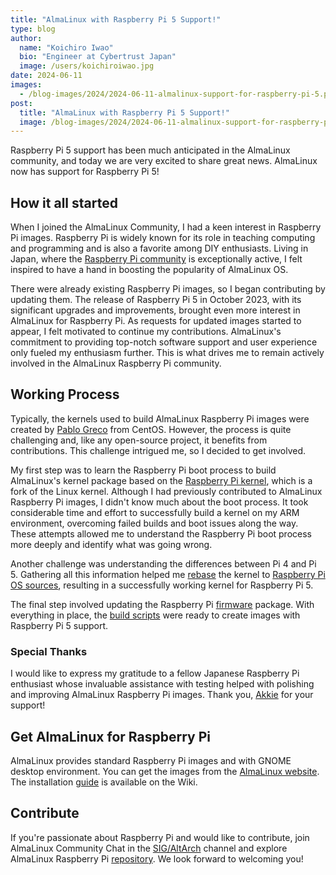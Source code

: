 ```yaml
---
title: "AlmaLinux with Raspberry Pi 5 Support!"
type: blog
author:
  name: "Koichiro Iwao"
  bio: "Engineer at Cybertrust Japan"
  image: /users/koichiroiwao.jpg
date: 2024-06-11
images:
  - /blog-images/2024/2024-06-11-almalinux-support-for-raspberry-pi-5.png
post:
  title: "AlmaLinux with Raspberry Pi 5 Support!"
  image: /blog-images/2024/2024-06-11-almalinux-support-for-raspberry-pi-5.png
---
```


Raspberry Pi 5 support has been much anticipated in the AlmaLinux community, and today we are very excited to share great news. AlmaLinux now has support for Raspberry Pi 5!

## How it all started

When I joined the AlmaLinux Community, I had a keen interest in Raspberry Pi images. Raspberry Pi is widely known for its role in teaching computing and programming and is also a favorite among DIY enthusiasts. Living in Japan, where the [Raspberry Pi community](https://www.raspi.jp/) is exceptionally active, I felt inspired to have a hand in boosting the popularity of AlmaLinux OS.

There were already existing Raspberry Pi images, so I began contributing by updating them. The release of Raspberry Pi 5 in October 2023, with its significant upgrades and improvements, brought even more interest in AlmaLinux for Raspberry Pi. As requests for updated images started to appear, I felt motivated to continue my contributions. AlmaLinux's commitment to providing top-notch software support and user experience only fueled my enthusiasm further. This is what drives me to remain actively involved in the AlmaLinux Raspberry Pi community.

## Working Process

Typically, the kernels used to build AlmaLinux Raspberry Pi images were created by [Pablo Greco](https://github.com/psgreco) from CentOS. However, the process is quite challenging and, like any open-source project, it benefits from contributions. This challenge intrigued me, so I decided to get involved.

My first step was to learn the Raspberry Pi boot process to build AlmaLinux's kernel package based on the [Raspberry Pi kernel](https://github.com/raspberrypi/linux), which is a fork of the Linux kernel. Although I had previously contributed to AlmaLinux Raspberry Pi images, I didn't know much about the boot process. It took considerable time and effort to successfully build a kernel on my ARM environment, overcoming failed builds and boot issues along the way. These attempts allowed me to understand the Raspberry Pi boot process more deeply and identify what was going wrong.

Another challenge was understanding the differences between Pi 4 and Pi 5. Gathering all this information helped me [rebase](https://git.almalinux.org/rpms/raspberrypi2/commit/1168a780efe6f8d86e678019ee7dcb487ea774cd) the kernel to [Raspberry Pi OS sources](https://github.com/raspberrypi/linux/tags), resulting in a successfully working kernel for Raspberry Pi 5.

The final step involved updating the Raspberry Pi [firmware](https://git.almalinux.org/rpms/linux-firmware-raspberrypi/commit/e043d6736dc9b886f4904a5a5a5af9ce1289137b) package. With everything in place, the [build scripts](https://github.com/AlmaLinux/raspberry-pi) were ready to create images with Raspberry Pi 5 support.

### Special Thanks

I would like to express my gratitude to a fellow Japanese Raspberry Pi enthusiast whose invaluable assistance with testing helped with polishing and improving AlmaLinux Raspberry Pi images. Thank you, [Akkie](https://magpi.raspberrypi.com/articles/interview-akkie) for your support!

## Get AlmaLinux for Raspberry Pi

AlmaLinux provides standard Raspberry Pi images and with GNOME desktop environment. You can get the images from the [AlmaLinux website](https://almalinux.org/get-almalinux). The installation [guide](https://wiki.almalinux.org/documentation/raspberry-pi.html) is available on the Wiki.

## Contribute

If you're passionate about Raspberry Pi and would like to contribute, join AlmaLinux Community Chat in the [SIG/AltArch](https://chat.almalinux.org/almalinux/channels/sigaltarch) channel and explore AlmaLinux Raspberry Pi [repository](https://github.com/AlmaLinux/raspberry-pi). We look forward to welcoming you!
